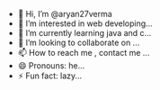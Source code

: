 - 👋 Hi, I’m @aryan27verma
- 👀 I’m interested in web developing...
- 🌱 I’m currently learning java and c...
- 💞️ I’m looking to collaborate on ...
- 📫 How to reach me , contact me ...
- 😄 Pronouns: he...
- ⚡ Fun fact: lazy...

<!---
aryan27verma/aryan27verma is a ✨ special ✨ repository because its `README.md` (this file) appears on your GitHub profile.
You can click the Preview link to take a look at your changes.
--->
